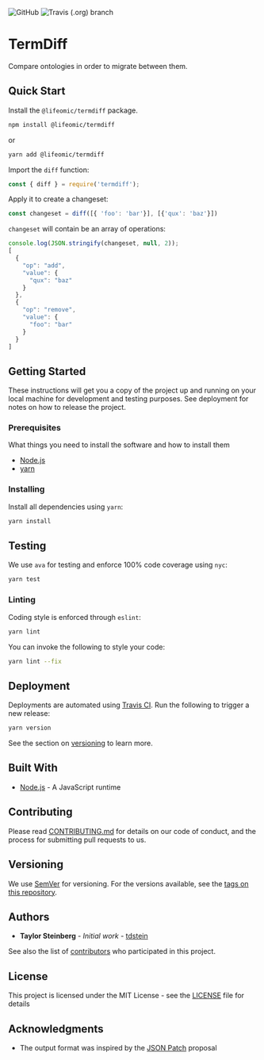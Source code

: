 ![GitHub](https://img.shields.io/github/license/lifeomic/termdiff.svg?style=for-the-badge)
![Travis (.org) branch](https://img.shields.io/travis/lifeomic/termdiff/master.svg?style=for-the-badge)

# TermDiff

Compare ontologies in order to migrate between them.

## Quick Start

Install the `@lifeomic/termdiff` package.

```bash
npm install @lifeomic/termdiff
```

or

```bash
yarn add @lifeomic/termdiff
```

Import the `diff` function:

```js
const { diff } = require('termdiff');
```

Apply it to create a changeset:

```js
const changeset = diff([{ 'foo': 'bar'}], [{'qux': 'baz'}])
```

`changeset` will contain be an array of operations:

```js
console.log(JSON.stringify(changeset, null, 2));
[
  {
    "op": "add",
    "value": {
      "qux": "baz"
    }
  },
  {
    "op": "remove",
    "value": {
      "foo": "bar"
    }
  }
]
```

## Getting Started

These instructions will get you a copy of the project up and running on your local machine for development and testing purposes. See deployment for notes on how to release the project.

### Prerequisites

What things you need to install the software and how to install them

- [Node.js](https://nodejs.org/en/)
- [yarn](https://yarnpkg.com/en/docs/install#mac-stable)

### Installing

Install all dependencies using `yarn`:

```bash
yarn install
```

## Testing

We use `ava` for testing and enforce 100% code coverage using `nyc`:

```bash
yarn test
```

### Linting

Coding style is enforced through `eslint`:

```bash
yarn lint
```

You can invoke the following to style your code:

```bash
yarn lint --fix
```

## Deployment

Deployments are automated using [Travis CI](https://travis-ci.org/). Run the following to trigger a new release:

```bash
yarn version
```

See the section on [versioning](#versioning) to learn more.

## Built With

- [Node.js](https://nodejs.org/en/) - A JavaScript runtime

## Contributing

Please read [CONTRIBUTING.md](https://github.com/lifeomic/termdiff/blob/master/CODE_OF_CONDUCT.md) for details on our code of conduct, and the process for submitting pull requests to us.

## Versioning

We use [SemVer](http://semver.org/) for versioning. For the versions available, see the [tags on this repository](https://github.com/lifeomic/termdiff/tags).

## Authors

- **Taylor Steinberg** - *Initial work* - [tdstein](https://github.com/tdstein)

See also the list of [contributors](https://github.com/lifeomic/termdiff/contributors) who participated in this project.

## License

This project is licensed under the MIT License - see the [LICENSE](LICENSE) file for details

## Acknowledgments

- The output format was inspired by the [JSON Patch](https://tools.ietf.org/html/draft-ietf-appsawg-json-patch-08) proposal
